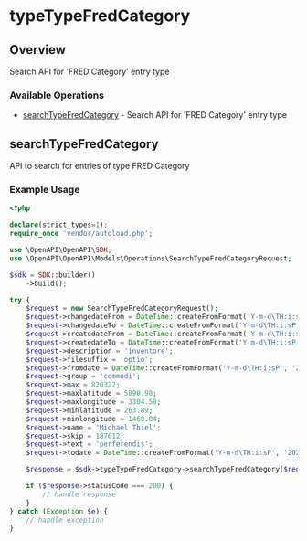 # typeTypeFredCategory

## Overview

Search API for 'FRED Category' entry type

### Available Operations

* [searchTypeFredCategory](#searchtypefredcategory) - Search API for 'FRED Category' entry type

## searchTypeFredCategory

API to search for entries of type FRED Category

### Example Usage

```php
<?php

declare(strict_types=1);
require_once 'vendor/autoload.php';

use \OpenAPI\OpenAPI\SDK;
use \OpenAPI\OpenAPI\Models\Operations\SearchTypeFredCategoryRequest;

$sdk = SDK::builder()
    ->build();

try {
    $request = new SearchTypeFredCategoryRequest();
    $request->changedateFrom = DateTime::createFromFormat('Y-m-d\TH:i:sP', '2022-06-25T09:45:59.184Z');
    $request->changedateTo = DateTime::createFromFormat('Y-m-d\TH:i:sP', '2022-11-26T08:22:25.392Z');
    $request->createdateFrom = DateTime::createFromFormat('Y-m-d\TH:i:sP', '2021-07-19T02:34:49.174Z');
    $request->createdateTo = DateTime::createFromFormat('Y-m-d\TH:i:sP', '2022-11-09T05:06:53.566Z');
    $request->description = 'inventore';
    $request->filesuffix = 'optio';
    $request->fromdate = DateTime::createFromFormat('Y-m-d\TH:i:sP', '2021-02-25T01:43:39.041Z');
    $request->group = 'commodi';
    $request->max = 820322;
    $request->maxlatitude = 5890.98;
    $request->maxlongitude = 3304.59;
    $request->minlatitude = 263.89;
    $request->minlongitude = 1460.04;
    $request->name = 'Michael Thiel';
    $request->skip = 187612;
    $request->text = 'perferendis';
    $request->todate = DateTime::createFromFormat('Y-m-d\TH:i:sP', '2022-03-31T01:51:07.320Z');

    $response = $sdk->typeTypeFredCategory->searchTypeFredCategory($request);

    if ($response->statusCode === 200) {
        // handle response
    }
} catch (Exception $e) {
    // handle exception
}
```
